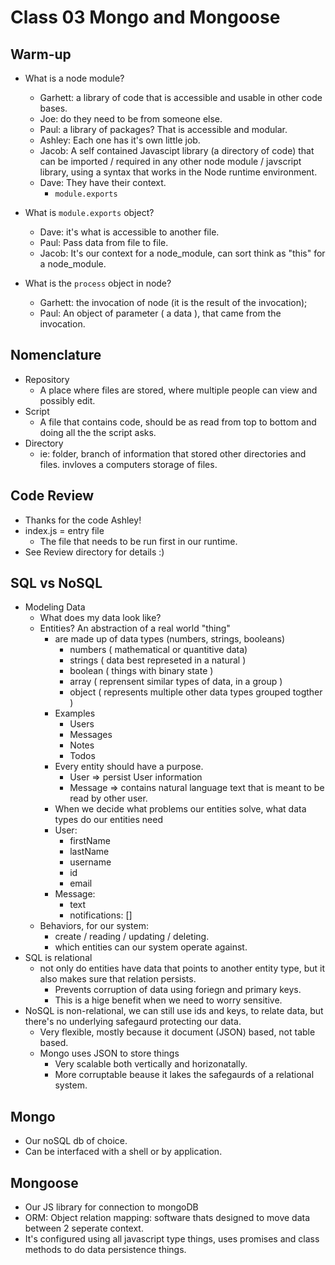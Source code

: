 # Class 03 Mongo and Mongoose

## Warm-up
- What is a node module?
  - Garhett: a library of code that is accessible and usable in other code bases.
  - Joe: do they need to be from someone else.
  - Paul: a library of packages? That is accessible and modular.
  - Ashley: Each one has it's own little job.
  - Jacob: A self contained Javascipt library (a directory of code) that can be imported / required in any other node module / javscript library, using a syntax that works in the Node runtime environment.
  - Dave: They have their context.
    - `module.exports`

- What is `module.exports` object?
  - Dave: it's what is accessible to another file.
  - Paul: Pass data from file to file.
  - Jacob: It's our context for a node_module, can sort think as "this" for a node_module.

- What is the `process` object in node?
  - Garhett: the invocation of node (it is the result of the invocation);
  - Paul: An object of parameter ( a data ), that came from the invocation.

## Nomenclature
- Repository
  - A place where files are stored, where multiple people can view and possibly edit.
- Script
  - A file that contains code, should be as read from top to bottom and doing all the the script asks.
- Directory
  - ie: folder, branch of information that stored other directories and files. invloves a computers storage of files.

## Code Review
- Thanks for the code Ashley!
- index.js = entry file
  - The file that needs to be run first in our runtime.
- See Review directory for details :)

## SQL vs NoSQL
- Modeling Data
  - What does my data look like?
  - Entities?  An abstraction of a real world "thing"
    - are made up of data types (numbers, strings, booleans)
      - numbers ( mathematical or quantitive data)
      - strings ( data best represeted in a natural )
      - boolean ( things with binary state )
      - array ( reprensent similar types of data, in a group )
      - object ( represents multiple other data types grouped togther )
    - Examples
      - Users
      - Messages
      - Notes
      - Todos
    - Every entity should have a purpose.
      - User => persist User information
      - Message => contains natural language text that is meant to be read by other user.
    - When we decide what problems our entities solve, what data types do our entities need
    - User:
      - firstName
      - lastName
      - username
      - id
      - email
    - Message:
      - text
      - notifications: []
  - Behaviors, for our system:
    - create / reading / updating / deleting.
    - which entities can our system operate against.
- SQL is relational
  - not only do entities have data that points to another entity type, but it also makes sure that relation persists.
    - Prevents corruption of data using foriegn and primary keys.
    - This is a hige benefit when we need to worry sensitive.
- NoSQL is non-relational, we can still use ids and keys, to relate data, but there's no underlying safegaurd protecting our data.
  - Very flexible, mostly because it document (JSON) based, not table based.
  - Mongo uses JSON to store things
    - Very scalable both vertically and horizonatally.
    - More corruptable beause it lakes the safegaurds of a relational system.

## Mongo
- Our noSQL db of choice.
- Can be interfaced with a shell or by application.

## Mongoose
- Our JS library for connection to mongoDB
- ORM: Object relation mapping: software thats designed to move data between 2 seperate context.
- It's configured using all javascript type things, uses promises and class methods to do data persistence things.
